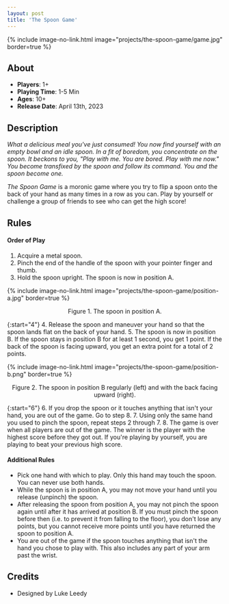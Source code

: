 ```yaml
---
layout: post
title: 'The Spoon Game'
---
```


{% include image-no-link.html image="projects/the-spoon-game/game.jpg" border=true %}

## About

* **Players**: 1+
* **Playing Time**: 1-5 Min
* **Ages**: 10+
* **Release Date**: April 13th, 2023

## Description

_What a delicious meal you've just consumed! You now find yourself with an empty bowl and an idle spoon. In a fit of boredom, you concentrate on the spoon. It beckons to you, "Play with me. You are bored. Play with me now." You become transfixed by the spoon and follow its command. You and the spoon become one._

_The Spoon Game_ is a moronic game where you try to flip a spoon onto the back of your hand as many times in a row as you can. Play by yourself or challenge a group of friends to see who can get the high score!

## Rules

#### Order of Play

1. Acquire a metal spoon.
2. Pinch the end of the handle of the spoon with your pointer finger and thumb.
3. Hold the spoon upright. The spoon is now in position A.

{% include image-no-link.html image="projects/the-spoon-game/position-a.jpg" border=true %}
<p style="text-align: center">Figure 1. The spoon in position A.</p>

{:start="4"}
4. Release the spoon and maneuver your hand so that the spoon lands flat on the back of your hand.
5. The spoon is now in position B. If the spoon stays in position B for at least 1 second, you get 1 point. If the back of the spoon is facing upward, you get an extra point for a total of 2 points.

{% include image-no-link.html image="projects/the-spoon-game/position-b.png" border=true %}
<p style="text-align: center">Figure 2. The spoon in position B regularly (left) and with the back facing upward (right).</p>

{:start="6"}
6. If you drop the spoon or it touches anything that isn't your hand, you are out of the game. Go to step 8.
7. Using only the same hand you used to pinch the spoon, repeat steps 2 through 7.
8. The game is over when all players are out of the game. The winner is the player with the highest score before they got out. If you're playing by yourself, you are playing to beat your previous high score.

#### Additional Rules

- Pick one hand with which to play. Only this hand may touch the spoon. You can never use both hands.
- While the spoon is in position A, you may not move your hand until you release (unpinch) the spoon.
- After releasing the spoon from position A, you may not pinch the spoon again until after it has arrived at position B. If you must pinch the spoon before then (i.e. to prevent it from falling to the floor), you don't lose any points, but you cannot receive more points until you have returned the spoon to position A.
- You are out of the game if the spoon touches anything that isn't the hand you chose to play with. This also includes any part of your arm past the wrist.

## Credits

* Designed by Luke Leedy